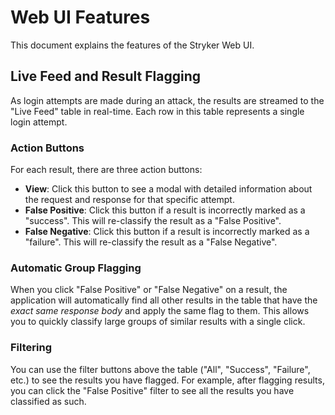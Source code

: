 # Web UI Features

This document explains the features of the Stryker Web UI.

## Live Feed and Result Flagging

As login attempts are made during an attack, the results are streamed to the "Live Feed" table in real-time. Each row in this table represents a single login attempt.

### Action Buttons

For each result, there are three action buttons:

*   **View**: Click this button to see a modal with detailed information about the request and response for that specific attempt.
*   **False Positive**: Click this button if a result is incorrectly marked as a "success". This will re-classify the result as a "False Positive".
*   **False Negative**: Click this button if a result is incorrectly marked as a "failure". This will re-classify the result as a "False Negative".

### Automatic Group Flagging

When you click "False Positive" or "False Negative" on a result, the application will automatically find all other results in the table that have the *exact same response body* and apply the same flag to them. This allows you to quickly classify large groups of similar results with a single click.

### Filtering

You can use the filter buttons above the table ("All", "Success", "Failure", etc.) to see the results you have flagged. For example, after flagging results, you can click the "False Positive" filter to see all the results you have classified as such.
